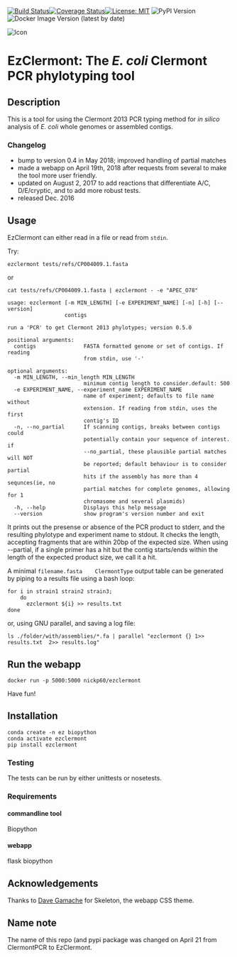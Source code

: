 [![Build Status](https://travis-ci.org/nickp60/clermontpcr.svg?branch=master)](https://travis-ci.org/nickp60/EzClermont.svg?branch=master)[![Coverage Status](https://coveralls.io/repos/github/nickp60/EzClermont/badge.svg?branch=master)](https://coveralls.io/github/nickp60/EzClermont?branch=master)[![License: MIT](https://img.shields.io/badge/License-MIT-yellow.svg)](https://opensource.org/licenses/MIT)
![PyPI Version](https://img.shields.io/pypi/v/ezclermont)
![Docker Image Version (latest by date)](https://img.shields.io/docker/v/nickp60/ezclermont?label=Docker&sort=date)

![Icon](https://raw.githubusercontent.com/nickp60/EzClermont/master/icon/clermontPCR-0.png)
# EzClermont: The *E. coli* Clermont PCR phylotyping tool

## Description

This is a tool for using the Clermont 2013 PCR typing method for *in silico* analysis of *E. coli* whole genomes or assembled contigs.

### Changelog
 - bump to version 0.4 in May 2018; improved handling of partial matches
 - made a webapp on April 19th, 2018 after requests from several to make the tool more user friendly.
 - updated on August 2, 2017 to add reactions that differentiate A/C, D/E/cryptic, and to add more robust tests.
 - released Dec. 2016


## Usage
EzClermont can either read in a file or read from `stdin`.

Try:
```
ezclermont tests/refs/CP004009.1.fasta
```

or
```
cat tests/refs/CP004009.1.fasta | ezclermont - -e "APEC_O78"
```



```
usage: ezclermont [-m MIN_LENGTH] [-e EXPERIMENT_NAME] [-n] [-h] [--version]
                  contigs

run a 'PCR' to get Clermont 2013 phylotypes; version 0.5.0

positional arguments:
  contigs               FASTA formatted genome or set of contigs. If reading
                        from stdin, use '-'

optional arguments:
  -m MIN_LENGTH, --min_length MIN_LENGTH
                        minimum contig length to consider.default: 500
  -e EXPERIMENT_NAME, --experiment_name EXPERIMENT_NAME
                        name of experiment; defaults to file name without
                        extension. If reading from stdin, uses the first
                        contig's ID
  -n, --no_partial      If scanning contigs, breaks between contigs could
                        potentially contain your sequence of interest. if
                        --no_partial, these plausible partial matches will NOT
                        be reported; default behaviour is to consider partial
                        hits if the assembly has more than 4 sequnces(ie, no
                        partial matches for complete genomes, allowing for 1
                        chromasome and several plasmids)
  -h, --help            Displays this help message
  --version             show program's version number and exit
  ```


It prints out the presense or absence of the PCR product to stderr, and the resulting phylotype and experiment name to stdout.  It checks the length, accepting fragments that are within 20bp of the expected size.  When using --partial, if a single primer has a hit but the contig starts/ends within the length of the expected product size, we call it a hit.

A minimal `filename.fasta    ClermontType` output table can be generated by piping to a results file using a bash loop:

```
for i in strain1 strain2 strain3;
	do
	  ezclermont ${i} >> results.txt
done
```
or, using GNU parallel, and saving a log file:
```
ls ./folder/with/assemblies/*.fa | parallel "ezclermont {} 1>> results.txt  2>> results.log"
```

## Run the webapp
```
docker run -p 5000:5000 nickp60/ezclermont
```

Have fun!


## Installation
```
conda create -n ez biopython
conda activate ezclermont
pip install ezclermont
```



### Testing
The tests can be run by either unittests or nosetests.

### Requirements
#### commandline tool
Biopython
#### webapp
flask
biopython


## Acknowledgements
Thanks to [Dave Gamache]( https://github.com/dhg/Skeleton) for Skeleton, the webapp CSS theme.

## Name note
The name of this repo (and pypi package was changed on April 21 from ClermontPCR to EzClermont.

